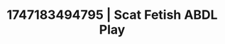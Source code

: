 ---
categories:
- Nude Olympics
- Pinay
- Roleplay fantasies
- Eco-erotica
- Hog tying
image: /assets/images/1747183494795.jpg
layout: post
seo:
  description: Featured content with premium ABDL Play, Scat Fetish. HD images available.
  keywords: ABDL Play, Scat Fetish
  og_image: /assets/images/1747183494795.jpg
  schema_type: VisualArtwork
tags:
- ABDL Play
- '#1747183494795'
- Scat Fetish
title: 1747183494795 | Scat Fetish ABDL Play
---